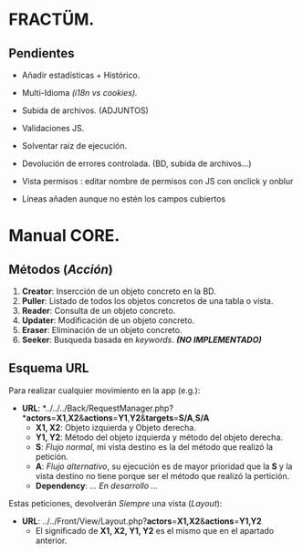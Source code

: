 # FRACTÜM.

## Pendientes

*   Añadir estadísticas + Histórico.
*   Multi-Idioma *(i18n vs cookies).*
*   Subida de archivos. (ADJUNTOS)
*   Validaciones JS.
*   Solventar raiz de ejecución.
*   Devolución de errores controlada. (BD, subida de archivos...)


*	Vista permisos : editar nombre de permisos con JS con onclick y onblur
*	Líneas añaden aunque no estén los campos cubiertos



# Manual CORE.


## Métodos (*Acción*)

1.  **Creator**: Insercción de un objeto concreto en la BD.
2.  **Puller**: Listado de todos los objetos concretos de una tabla o vista.
3.  **Reader**: Consulta de un objeto concreto.
4.  **Updater**: Modificación de un objeto concreto.
5.  **Eraser**: Eliminación de un objeto concreto.
6.  **Seeker**: Busqueda basada en *keywords*.  ***(NO IMPLEMENTADO)***


## Esquema URL

Para realizar cualquier movimiento en la app (e.g.):

-   **URL**: *../../../Back/RequestManager.php?***actors**=**X1**,**X2**&**actions**=**Y1**,**Y2**&**targets**=**S/A**,**S/A**
    -   **X1, X2**: Objeto izquierda y Objeto derecha.
    -   **Y1, Y2**: Método del objeto izquierda y método del objeto derecha.
    -   **S**: *Flujo normal*, mi vista destino es la del método que realizó la petición.
    -   **A**: *Flujo alternativo*, su ejecución es de mayor prioridad que la **S** y la vista destino no tiene porque ser el método que realizó la pertición.
    -   **Dependency**: *... En desarrollo ...*

Estas peticiones, devolverán *Siempre* una vista (*Layout*):

-   **URL**: ../../Front/View/Layout.php?**actors**=**X1,X2**&**actions**=**Y1,Y2**
    -   El significado de **X1, X2, Y1, Y2** es el mismo que en el apartado anterior.